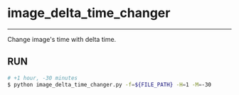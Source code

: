 # image_delta_time_changer
---
Change image's time with delta time.


## RUN
``` bash
# +1 hour, -30 minutes
$ python image_delta_time_changer.py -f=${FILE_PATH} -H=1 -M=-30
```
